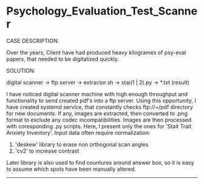 # Psychology_Evaluation_Test_Scanner

CASE DESCRIPTION:

Over the years, Client have had produced heavy kilogrames of psy-eval papers, that needed to be digitalized quickly.

SOLUTION:

digital scanner -> ftp server -> extractor.sh -> stai(1 | 2).py -> *.txt (result)

I have noticed digital scanner machine with high enough throughput and functionality to send created pdf's into a ftp server.
Using this opportunity, I have created systemd service, that constantly checks ftp://~/pdf directory for new documents.
If any, images are extracted, then converted to .png format to exclude any codec incompatibilities.
Images are then processed with coresponding .py scripts. Here, I present only the ones for 'Stait Trait Anxiety Inventory'.
Input data often require normalization:
  1. 'deskew' library to erase non orthogonal scan angles
  2. 'cv2' to increase contrast
  
Later library is also used to find countures around answer box, so it is easy to assume which spots have been manually altered.

---
